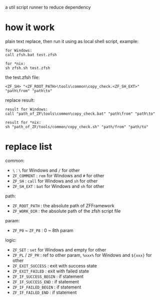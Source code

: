 a util script runner to reduce dependency

# how it work

plain text replace, then run it using as local shell script, example:

```
for Windows:
call zfsh.bat test.zfsh

for *nix:
sh zfsh.sh test.zfsh
```

the test.zfsh file:

```
<ZF_SH> "<ZF_ROOT_PATH>\tools\common\copy_check.<ZF_SH_EXT>" "path\from" "path\to"
```

replace result:

```
result for Windows:
call "path_of_ZF\tools\common\copy_check.bat" "path\from" "path\to"

result for *nix:
sh "path_of_ZF/tools/common/copy_check.sh" "path/from" "path/to"
```

# replace list

common:

* `\` : `\` for Windows and `/` for other
* `ZF_COMMENT` : `rem` for Windows and `#` for other
* `ZF_SH` : `call` for Windows and `sh` for other
* `ZF_SH_EXT` : `bat` for Windows and `sh` for other

path:

* `ZF_ROOT_PATH` : the absolute path of ZFFramework
* `ZF_WORK_DIR` : the absolute path of the zfsh script file

param:

* `ZF_P0` ~ `ZF_P8` : 0 ~ 8th param

logic:

* `ZF_SET` : `set` for Windows and empty for other
* `ZF_PL` / `ZF_PR` : ref to other param, `%xxx%` for Windows and `${xxx}` for other
* `ZF_EXIT_SUCCESS` : exit with success state
* `ZF_EXIT_FAILED` : exit with failed state
* `ZF_IF_SUCCESS_BEGIN` : if statement
* `ZF_IF_SUCCESS_END` : if statement
* `ZF_IF_FAILED_BEGIN` : if statement
* `ZF_IF_FAILED_END` : if statement

